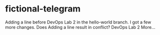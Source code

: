 # fictional-telegram
Adding a line before DevOps Lab 2 in the hello-world branch.
I got a few more changes.
Does Adding a line result in conflict?
DevOps Lab 2
More...
